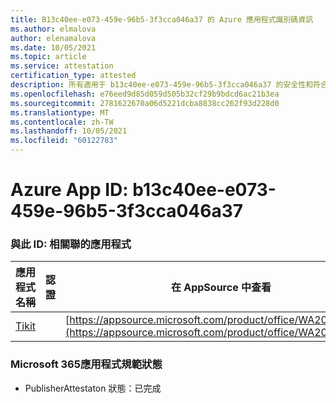 ```yaml
---
title: B13c40ee-e073-459e-96b5-3f3cca046a37 的 Azure 應用程式識別碼資訊
ms.author: elmalova
author: elenamalova
ms.date: 10/05/2021
ms.topic: article
ms.service: attestation
certification_type: attested
description: 所有適用于 b13c40ee-e073-459e-96b5-3f3cca046a37 的安全性和符合性資訊資訊。
ms.openlocfilehash: e76eed9d85d059d505b32cf29b9bdcd6ac21b3ea
ms.sourcegitcommit: 2781622670a06d5221dcba8838cc262f93d228d0
ms.translationtype: MT
ms.contentlocale: zh-TW
ms.lasthandoff: 10/05/2021
ms.locfileid: "60122783"
---
```

# <a name="azure-app-id-b13c40ee-e073-459e-96b5-3f3cca046a37"></a>Azure App ID: b13c40ee-e073-459e-96b5-3f3cca046a37


### <a name="apps-associated-with-this-id"></a>與此 ID: 相關聯的應用程式
| **應用程式名稱** | **認證** | **在 AppSource 中查看** |
|--------------|---------------|-----------------------|
| [Tikit](https://docs.microsoft.com/microsoft-365-app-certification/forward/WA200002602) |  | [https://appsource.microsoft.com/product/office/WA200002602](https://appsource.microsoft.com/product/office/WA200002602) |

### <a name="microsoft-365-app-compliance-status"></a>Microsoft 365應用程式規範狀態
- PublisherAttestaton 狀態：已完成
